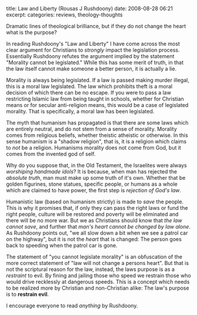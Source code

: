 title: Law and Liberty (Rousas J Rushdoony)
date: 2008-08-28 06:21
excerpt: 
categories: reviews, theology-thoughts

Dramatic lines of theological brilliance, but if they do not change the heart what is the purpose?

In reading Rushdoony's "Law and Liberty" I have come across the most clear argument for Christians to <span style="font-style: italic;">strongly</span> impact the legislation process. Essentially Rushdoony refutes the argument implied by the statement "Morality cannot be legislated." While this has some merit of truth, in that the law itself cannot make someone a better person, it is actually a lie.

Morality is always being legislated. If a law is passed making murder illegal, this is a moral law legislated. The law which prohibits theft is a moral decision of which there can be no escape. If you were to pass a law restricting Islamic law from being taught in schools, whether for Christian means or for secular anti-religion means, this would be a case of legislated morality. That is specifically, a moral law has been legislated.

The myth that humanism has propagated is that there are some laws which are entirely neutral, and do not stem from a sense of morality. Morality comes from religious beliefs, whether theistic atheistic or otherwise. In this sense humanism is a "shadow religion", that is, it is a religion which claims to <span style="font-style: italic;">not</span> be a religion. Humanisms morality does not come from God, but it comes from the invented god of self.

Why do you suppose that, in the Old Testament, the Israelites were always<span style="font-style: italic;"> <span style="font-style: italic;">worshiping handmade idols</span></span>? It is because, when man has rejected the <span style="font-style: italic;">absolute truth</span>, man must make up some truth of it's own. Whether that be golden figurines, stone statues, specific people, or humans as a whole which are claimed to have power, the first step is <span style="font-style: italic;">rejection of God's law</span>.

Humanistic law (based on humanism strictly) is made to <span style="font-style: italic;">save</span> the people. This is why it promises that, if only they can pass the right laws or fund the right people, culture will be restored and poverty will be eliminated and there will be no more war. But we as Christians should know that <span style="font-style: italic;">the law cannot save</span>, and further that <span style="font-style: italic;">man's heart cannot be changed by law alone</span>. As Rushdoony points out, "we all slow down a bit when we see a patrol car on the highway", but it is not the <span style="font-style: italic;">heart</span> that is changed: The person goes back to speeding when the patrol car is gone.

The statement of "you cannot legislate morality" is an obfuscation of the more correct statement of "law will not change a persons heart". But that is not the scriptural reason for the law, instead, the laws purpose is as a <span style="font-style: italic;">restraint</span> to evil. By fining and jailing those who speed we restrain those who would drive recklessly at dangerous speeds. This is a concept which needs to be realized more by Christian and non-Christian alike: The law's purpose is to <span style="font-weight: bold;">restrain evil</span>.

I encourage everyone to read <span style="font-style: italic;">anything</span> by Rushdoony.